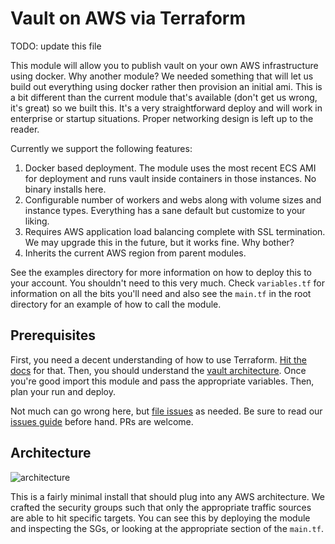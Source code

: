 # Vault on AWS via Terraform

TODO: update this file

This module will allow you to publish vault on your own AWS infrastructure using docker. Why another module? We needed something that will let us build out everything using docker rather then provision an initial ami. This is a bit different than the current module that's available (don't get us wrong, it's great) so we built this. It's a very straightforward deploy and will work in enterprise or startup situations. Proper networking design is left up to the reader.

Currently we support the following features:

1. Docker based deployment. The module uses the most recent ECS AMI for deployment and runs vault inside containers in those instances. No binary installs here.
2. Configurable number of workers and webs along with volume sizes and instance types. Everything has a sane default but customize to your liking.
3. Requires AWS application load balancing complete with SSL termination. We may upgrade this in the future, but it works fine. Why bother?
4. Inherits the current AWS region from parent modules.

See the examples directory for more information on how to deploy this to your account. You shouldn't need to this very much. Check ```variables.tf``` for information on all the bits you'll need and also see the ```main.tf``` in the root directory for an example of how to call the module.

## Prerequisites

First, you need a decent understanding of how to use Terraform. [Hit the docs](https://www.terraform.io/intro/index.html) for that. Then, you should understand the [vault architecture](https://www.vaultproject.io/docs/internals/architecture.html). Once you're good import this module and pass the appropriate variables. Then, plan your run and deploy. 

Not much can go wrong here, but [file issues](https://github.com/7Factor/7f-vault/issues) as needed. Be sure to read our [issues guide](https://7factor.github.io/7fpub-ghissues/) before hand. PRs are welcome.

## Architecture

![architecture](https://raw.githubusercontent.com/7Factor/7f-vault/dev/docs/vault.png)

This is a fairly minimal install that should plug into any AWS architecture. We crafted the security groups such that only the appropriate traffic sources are able to hit specific targets. You can see this by deploying the module and inspecting the SGs, or looking at the appropriate section of the ```main.tf```.